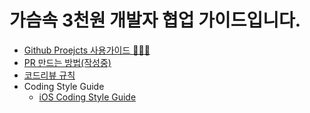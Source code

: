 # 가슴속 3천원 개발자 협업 가이드입니다.

- [Github Proejcts 사용가이드 👩🏻‍💻](github-proejct-guide.md)
- [PR 만드는 방법(작성중)]()
- [코드리뷰 규칙](code-review-guide.md)
- Coding Style Guide
  - [iOS Coding Style Guide](ios-coding-style-guide.md)
